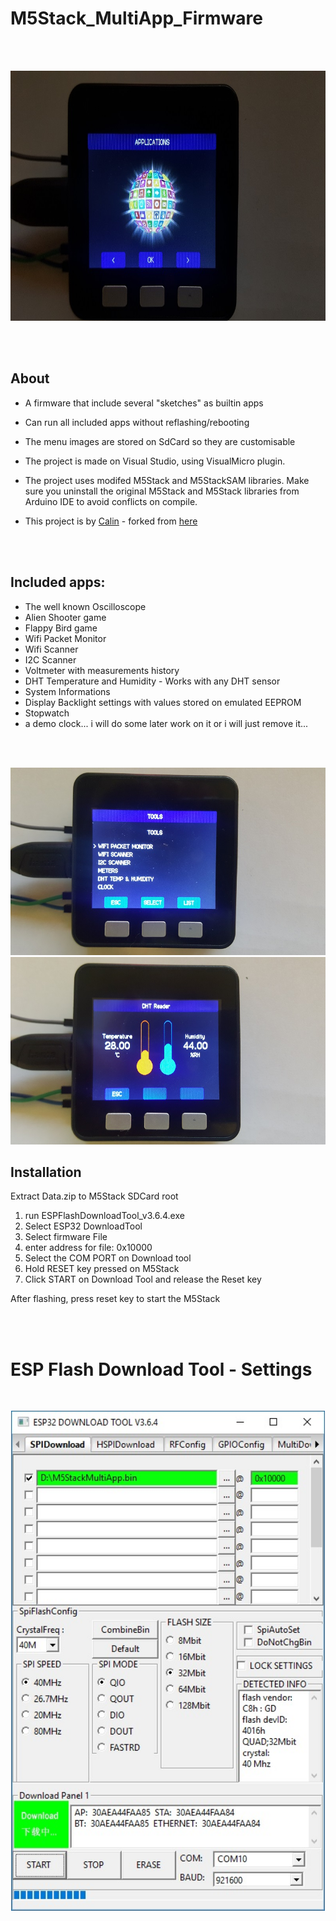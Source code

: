 # M5Stack_MultiApp_Firmware
<br />
<br />

<p align="center">
<img src="https://github.com/PartsandCircuits/M5Stack_MultiApp_Firmware/blob/master/Project_Images/20180407_191741.jpg" height="400">
</p>

<br />
<br />


## About
- A firmware that include several "sketches" as builtin apps
- Can run all included apps without reflashing/rebooting
- The menu images are stored on SdCard so they are customisable

- The project is made on Visual Studio, using VisualMicro plugin.
- The project uses modifed M5Stack and M5StackSAM libraries. 
Make sure you uninstall the original M5Stack and M5Stack libraries from Arduino IDE to avoid conflicts on compile.
- This project is by [Calin](https://github.com/botofancalin) - forked from [here](https://github.com/botofancalin/M5Stack_MultiApp_Firmware)

<br />
<br />

## Included apps:
- The well known Oscilloscope
- Alien Shooter game
- Flappy Bird game
- Wifi Packet Monitor
- Wifi Scanner
- I2C Scanner
- Voltmeter with measurements history
- DHT Temperature and Humidity - Works with any DHT sensor
- System Informations
- Display Backlight settings with values stored on emulated EEPROM
- Stopwatch
- a demo clock... i will do some later work on it or i will just remove it...

<br />
<br />

<p align="center">
<img src="https://github.com/PartsandCircuits/M5Stack_MultiApp_Firmware/blob/master/Project_Images/20180407_191824.jpg" height="300">
<img src="https://github.com/PartsandCircuits/M5Stack_MultiApp_Firmware/blob/master/Project_Images/20180407_192148.jpg" height="300">
</p>


## Installation

Extract Data.zip to M5Stack SDCard root

1. run ESPFlashDownloadTool_v3.6.4.exe
2. Select ESP32 DownloadTool
3. Select firmware File 
4. enter address for file: 0x10000
5. Select the COM PORT on Download tool
6. Hold RESET key pressed on M5Stack
7. Click START on Download Tool and release the Reset key

After flashing, press reset key to start the M5Stack

<br />
<br />

# ESP Flash Download Tool - Settings

<br />

<p align="center">
<img src="https://github.com/PartsandCircuits/M5Stack_MultiApp_Firmware/blob/master/Precompiled_MultiFirmware/Flasher%20Instructions.jpg" height="800">
</p>

